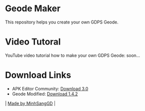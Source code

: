 # Geode Maker
This repository helps you create your own GDPS Geode.
# Video Tutoral
YouTube video tutorial how to make your own GDPS Geode: soon...
# Download Links
- APK Editor Community: [Download 3.0](https://github.com/MinhSangGDVN/geode/raw/refs/heads/main/releases/apkeditor.apk)
- Geode Modified: [Download 1.4.2](https://github.com/MinhSangGDVN/geode/raw/refs/heads/main/releases/geodemodified.apk)

| [Made by MinhSangGD](https://github.com/MinhSangGDVN) |
